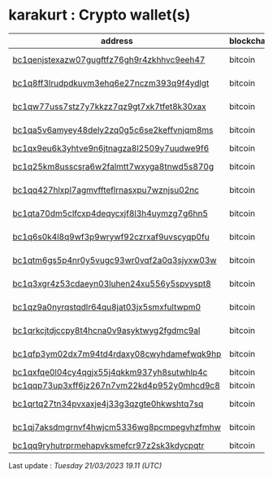 # karakurt : Crypto wallet(s)

| address | blockchain | Balance |
|---|---|---|
| [bc1qenjstexazw07gugftfz76gh9r4zkhhvc9eeh47](https://www.blockchain.com/explorer/addresses/btc/bc1qenjstexazw07gugftfz76gh9r4zkhhvc9eeh47) | bitcoin | $ 199421 |
| [bc1q8ff3lrudpdkuvm3ehq6e27nczm393q9f4ydlgt](https://www.blockchain.com/explorer/addresses/btc/bc1q8ff3lrudpdkuvm3ehq6e27nczm393q9f4ydlgt) | bitcoin | $ 147060 |
| [bc1qw77uss7stz7y7kkzz7qz9gt7xk7tfet8k30xax](https://www.blockchain.com/explorer/addresses/btc/bc1qw77uss7stz7y7kkzz7qz9gt7xk7tfet8k30xax) | bitcoin | $ 443989 |
| [bc1qa5v6amyey48dely2zq0g5c6se2keffvnjqm8ms](https://www.blockchain.com/explorer/addresses/btc/bc1qa5v6amyey48dely2zq0g5c6se2keffvnjqm8ms) | bitcoin | $ 396509 |
| [bc1qx9eu6k3yhtve9n6jtnagza8l2509y7uudwe9f6](https://www.blockchain.com/explorer/addresses/btc/bc1qx9eu6k3yhtve9n6jtnagza8l2509y7uudwe9f6) | bitcoin | $ 51947 |
| [bc1q25km8usscsra6w2falmtt7wxyga8tnwd5s870g](https://www.blockchain.com/explorer/addresses/btc/bc1q25km8usscsra6w2falmtt7wxyga8tnwd5s870g) | bitcoin | $ 544073 |
| [bc1qq427hlxpl7agmvffteflrnasxpu7wznjsu02nc](https://www.blockchain.com/explorer/addresses/btc/bc1qq427hlxpl7agmvffteflrnasxpu7wznjsu02nc) | bitcoin | $ 214638 |
| [bc1qta70dm5clfcxp4deqycxjf8l3h4uymzg7g6hn5](https://www.blockchain.com/explorer/addresses/btc/bc1qta70dm5clfcxp4deqycxjf8l3h4uymzg7g6hn5) | bitcoin | $ 190394 |
| [bc1q6s0k4l8q9wf3p9wrywf92czrxaf9uvscyqp0fu](https://www.blockchain.com/explorer/addresses/btc/bc1q6s0k4l8q9wf3p9wrywf92czrxaf9uvscyqp0fu) | bitcoin | $ 162927 |
| [bc1qtm6gs5p4nr0y5vugc93wr0vqf2a0q3sjyxw03w](https://www.blockchain.com/explorer/addresses/btc/bc1qtm6gs5p4nr0y5vugc93wr0vqf2a0q3sjyxw03w) | bitcoin | $ 1336074 |
| [bc1q3xgr4z53cdaeyn03luhen24xu556y5spvyspt8](https://www.blockchain.com/explorer/addresses/btc/bc1q3xgr4z53cdaeyn03luhen24xu556y5spvyspt8) | bitcoin | $ 162963 |
| [bc1qz9a0nyrqstqdlr64qu8jat03jx5smxfultwpm0](https://www.blockchain.com/explorer/addresses/btc/bc1qz9a0nyrqstqdlr64qu8jat03jx5smxfultwpm0) | bitcoin | $ 250032 |
| [bc1qrkcjtdjccpy8t4hcna0v9asyktwyg2fgdmc9al](https://www.blockchain.com/explorer/addresses/btc/bc1qrkcjtdjccpy8t4hcna0v9asyktwyg2fgdmc9al) | bitcoin | $ 193825 |
| [bc1qfp3ym02dx7m94td4rdaxy08cwyhdamefwqk9hp](https://www.blockchain.com/explorer/addresses/btc/bc1qfp3ym02dx7m94td4rdaxy08cwyhdamefwqk9hp) | bitcoin | $ 249487 |
| [bc1qxfqe0l04cy4qgjx55j4qkkm937yh8sutwhlp4c](https://www.blockchain.com/explorer/addresses/btc/bc1qxfqe0l04cy4qgjx55j4qkkm937yh8sutwhlp4c) | bitcoin | $ 99407 |
| [bc1qqp73up3xff6jz267n7vm22kd4p952y0mhcd9c8](https://www.blockchain.com/explorer/addresses/btc/bc1qqp73up3xff6jz267n7vm22kd4p952y0mhcd9c8) | bitcoin | $ 36791 |
| [bc1qrtq27tn34pvxaxje4j33g3qzgte0hkwshtq7sq](https://www.blockchain.com/explorer/addresses/btc/bc1qrtq27tn34pvxaxje4j33g3qzgte0hkwshtq7sq) | bitcoin | $ 133216 |
| [bc1qj7aksdmgrnvf4hwjcm5336wg8pcmpegvhzfmhw](https://www.blockchain.com/explorer/addresses/btc/bc1qj7aksdmgrnvf4hwjcm5336wg8pcmpegvhzfmhw) | bitcoin | $ 137199 |
| [bc1qq9ryhutrprmehapvksmefcr97z2sk3kdycpqtr](https://www.blockchain.com/explorer/addresses/btc/bc1qq9ryhutrprmehapvksmefcr97z2sk3kdycpqtr) | bitcoin | $ 82653 |

Last update : _Tuesday 21/03/2023 19.11 (UTC)_


